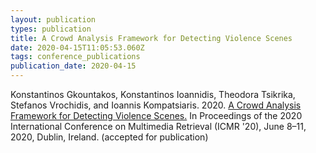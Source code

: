 ```yaml
---
layout: publication
types: publication
title: A Crowd Analysis Framework for Detecting Violence Scenes
date: 2020-04-15T11:05:53.060Z
tags: conference_publications
publication_date: 2020-04-15
---
```

Konstantinos Gkountakos, Konstantinos Ioannidis, Theodora Tsikrika, Stefanos Vrochidis, and Ioannis Kompatsiaris. 2020. [A Crowd Analysis Framework for Detecting Violence Scenes.](https://zenodo.org/record/3751000#.XxmL4nvitPZ) In Proceedings of the 2020 International Conference on Multimedia Retrieval (ICMR '20), June 8–11, 2020, Dublin, Ireland. (accepted for publication)